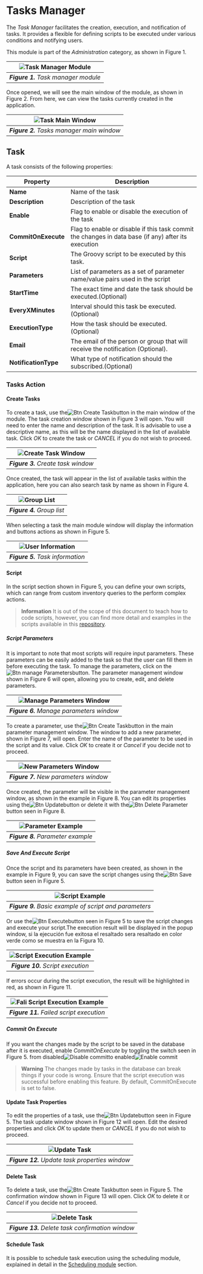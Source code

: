 # Tasks Manager
The *Task Manager* facilitates the creation, execution, and notification of tasks. It provides a flexible for defining scripts to be executed under various conditions and notifying users. 

This module is part of the *Administration* category, as shown in Figure 1.

|![Task Manager Module](images/taskman_module.png)|
|:--:|
| ***Figure 1.** Task manager module* |

Once opened, we will see the main window of the module, as shown in Figure 2. From here, we can view the tasks currently created in the application.

|![Task Main Window](images/taskman_main_window.png)|
|:--:|
| ***Figure 2.** Tasks manager main window* |

## Task

A task consists of the following properties: 

| Property           | Description |
|--------------------|----------------------------------------|
| **Name**           | Name of the task |
| **Description**    | Description of the task |
| **Enable**         | Flag to enable or disable the execution of the task |
| **CommitOnExecute**| Flag to enable or disable if this task commit the changes in data base (if any) after its execution |
| **Script** | The Groovy script to be executed by this task. |
| **Parameters**    | List of parameters as a set of parameter name/value pairs used in the script |
| **StartTime** | The exact time and date the task should be executed.(Optional) |
| **EveryXMinutes** | Interval should this task be executed.(Optional) |
| **ExecutionType** | How the task should be executed.(Optional) |
| **Email** | The email of the person or group that will receive the notification (Optional). |
| **NotificationType** | What type of notification should the subscribed.(Optional) |

### Tasks Action 
#### Create Tasks
To create a task, use the![Btn Create Task](images/btn_create_tasks.png)button in the main window of the module. The task creation window shown in Figure 3 will open. You will need to enter the name and description of the task. It is advisable to use a descriptive name, as this will be the name displayed in the list of available task. Click *OK* to create the task or *CANCEL* if you do not wish to proceed.

|![Create Task Window](images/taskman_create_task_window.png)|
|:--:|
| ***Figure 3.** Create task window* |

Once created, the task will appear in the list of available tasks within the application, here you can also search task by name as shown in Figure 4. 

|![Group List](images/taskman_list_of_tasks.png)|
|:--:|
| ***Figure 4.** Group list* |

When selecting a task the main module window will display the information and buttons actions as shown in Figure 5.

|![User Information](images/tasman_task_information.png)|
|:--:|
| ***Figure 5.** Task information* |

#### Script
In the script section shown in Figure 5, you can define your own scripts, which can range from custom inventory queries to the perform complex actions.

> **Information**
It is out of the scope of this document to teach how to code scripts, however, you can find more detail and examples in the scripts available in this [repository](https://sourceforge.net/p/kuwaiba/code/HEAD/tree/server/trunk/scripts/tasks/).

##### Script Parameters
It is important to note that most scripts will require input parameters. These parameters can be easily added to the task so that the user can fill them in before executing the task. To manage the parameters, click on the![Btn manage Parameters](images/btn_manage_parameters.png)button. The parameter management window shown in Figure 6 will open, allowing you to create, edit, and delete parameters.

|![Manage Parameters Window](images/taskman_manage_parameters_window.png)|
|:--:|
| ***Figure 6.** Manage parameters window* |

To create a parameter, use the![Btn Create Task](images/btn_create_tasks.png)button in the main parameter management window. The window to add a new parameter, shown in Figure 7, will open. Enter the name of the parameter to be used in the script and its value. Click *OK* to create it or *Cancel* if you decide not to proceed.

|![New Parameters Window](images/taskman_new_parameter_window.png)|
|:--:|
| ***Figure 7.** New parameters window* |

Once created, the parameter will be visible in the parameter management window, as shown in the example in Figure 8. You can edit its properties using the![Btn Update](images/btn_update.png)button or delete it with the![Btn Delete Parameter](images/btn_delete.png)button seen in Figure 8.

|![Parameter Example](images/manage_parameters.png)|
|:--:|
| ***Figure 8.** Parameter example* |

##### Save And Execute Script
Once the script and its parameters have been created, as shown in the example in Figure 9, you can save the script changes using the![Btn Save](images/btn_save_task_changes.png)button seen in Figure 5.  

|![Script Example](images/example_script.png)|
|:--:|
| ***Figure 9.** Basic example of script and parameters* |

Or use the![Btn Execute](images/btn_execute.png)button seen in Figure 5 to save the script changes and execute your script.The execution result will be displayed in the popup window, si la ejecución fue exitosa el resaltado sera resaltado en color verde como se muestra en la Figura 10.

|![Script Execution Example](images/script_execution.png)|
|:--:|
| ***Figure 10.** Script execution* |

If errors occur during the script execution, the result will be highlighted in red, as shown in Figure 11.

|![Fali Script Execution Example](images/script_execution_fail.png)|
|:--:|
| ***Figure 11.** Failed script execution* |

##### Commit On Execute
If you want the changes made by the script to be saved in the database after it is executed, enable *CommitOnExecute* by toggling the switch seen in Figure 5. from disabled![Disable commit](images/btn_commit_disable.png)to enabled![Enable commit](images/btn_commit_enable.png)

> **Warning**
> The changes made by tasks in the database can break things if your code is wrong. Ensure that the script execution was successful before enabling this feature. By default, CommitOnExecute is set to false.

#### Update Task Properties
To edit the properties of a task, use the![Btn Update](images/btn_update.png)button seen in Figure 5. The task update window shown in Figure 12 will open. Edit the desired properties and click *OK* to update them or *CANCEL* if you do not wish to proceed.

|![Update Task](images/taskman_update_task_window.png)|
|:--:|
| ***Figure 12.** Update task properties window* |

#### Delete Task 
To delete a task, use the![Btn Create Task](images/btn_delete.png)button seen in Figure 5. The confirmation window shown in Figure 13 will open. Click *OK* to delete it or *Cancel* if you decide not to proceed.

|![Delete Task](images/taskman_delete_task.png)|
|:--:|
| ***Figure 13.** Delete task confirmation window* |

#### Schedule Task
It is possible to schedule task execution using the scheduling module, explained in detail in the [Scheduling module](../scheduling/README.md) section.  